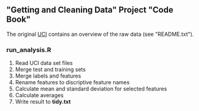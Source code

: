 ## "Getting and Cleaning Data" Project "Code Book"
The original [UCI](https://d396qusza40orc.cloudfront.net/getdata%2Fprojectfiles%2FUCI%20HAR%20Dataset.zip) contains an overview of the raw data (see "README.txt"). 

### run_analysis.R
1. Read UCI data set files
2. Merge test and training sets
3. Merge labels and features
4. Rename features to discriptive feature names 
5. Calculate mean and standard deviation for selected features
6. Calculate averages
7. Write result to **tidy.txt**
